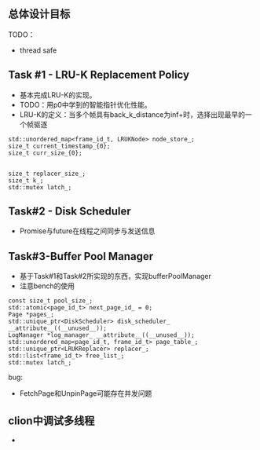 ## 总体设计目标
TODO：
- thread safe
## Task #1 - LRU-K Replacement Policy
* 基本完成LRU-K的实现。
* TODO：用p0中学到的智能指针优化性能。
* LRU-K的定义：当多个帧具有back_k_distance为inf+时，选择出现最早的一个帧驱逐

```
std::unordered_map<frame_id_t, LRUKNode> node_store_; 
size_t current_timestamp_{0};  
size_t curr_size_{0};  
  

size_t replacer_size_;  
size_t k_;  
std::mutex latch_;
```
## Task#2 - Disk Scheduler
* Promise与future在线程之间同步与发送信息

## Task#3-Buffer Pool Manager
* 基于Task#1和Task#2所实现的东西，实现bufferPoolManager
* 注意bench的使用

```
const size_t pool_size_;  
std::atomic<page_id_t> next_page_id_ = 0;  
Page *pages_;  
std::unique_ptr<DiskScheduler> disk_scheduler_ __attribute__((__unused__));  
LogManager *log_manager_ __attribute__((__unused__));  
std::unordered_map<page_id_t, frame_id_t> page_table_;  
std::unique_ptr<LRUKReplacer> replacer_;  
std::list<frame_id_t> free_list_;  
std::mutex latch_;
```

bug:
- FetchPage和UnpinPage可能存在并发问题

## clion中调试多线程

* 